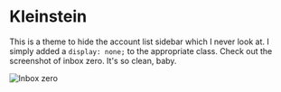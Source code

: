 # Kleinstein
This is a theme to hide the account list sidebar which I never look at. I simply added a `display: none;` to the appropriate class. Check out the screenshot of inbox zero. It's so clean, baby. 

![Inbox zero](http://imgur.com/EYDTGj4)
